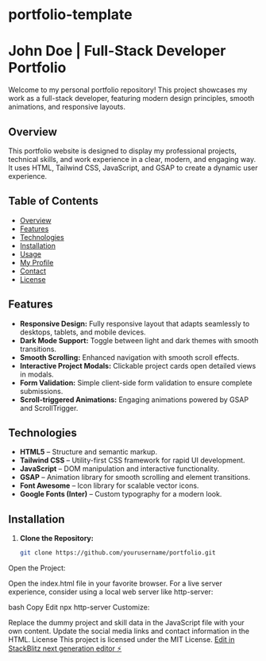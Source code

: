 # portfolio-template
# John Doe | Full-Stack Developer Portfolio

Welcome to my personal portfolio repository! This project showcases my work as a full-stack developer, featuring modern design principles, smooth animations, and responsive layouts.

## Overview

This portfolio website is designed to display my professional projects, technical skills, and work experience in a clear, modern, and engaging way. It uses HTML, Tailwind CSS, JavaScript, and GSAP to create a dynamic user experience.

## Table of Contents

- [Overview](#overview)
- [Features](#features)
- [Technologies](#technologies)
- [Installation](#installation)
- [Usage](#usage)
- [My Profile](#my-profile)
- [Contact](#contact)
- [License](#license)

## Features

- **Responsive Design:** Fully responsive layout that adapts seamlessly to desktops, tablets, and mobile devices.
- **Dark Mode Support:** Toggle between light and dark themes with smooth transitions.
- **Smooth Scrolling:** Enhanced navigation with smooth scroll effects.
- **Interactive Project Modals:** Clickable project cards open detailed views in modals.
- **Form Validation:** Simple client-side form validation to ensure complete submissions.
- **Scroll-triggered Animations:** Engaging animations powered by GSAP and ScrollTrigger.

## Technologies

- **HTML5** – Structure and semantic markup.
- **Tailwind CSS** – Utility-first CSS framework for rapid UI development.
- **JavaScript** – DOM manipulation and interactive functionality.
- **GSAP** – Animation library for smooth scrolling and element transitions.
- **Font Awesome** – Icon library for scalable vector icons.
- **Google Fonts (Inter)** – Custom typography for a modern look.

## Installation

1. **Clone the Repository:**

   ```bash
   git clone https://github.com/yourusername/portfolio.git
Open the Project:

Open the index.html file in your favorite browser. For a live server experience, consider using a local web server like http-server:

bash
Copy
Edit
npx http-server
Customize:

Replace the dummy project and skill data in the JavaScript file with your own content.
Update the social media links and contact information in the HTML.
License
This project is licensed under the MIT License.
[Edit in StackBlitz next generation editor ⚡️](https://stackblitz.com/~/github.com/iamEMK/portfolio-template)
